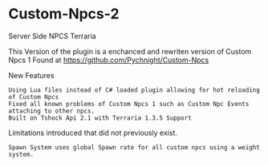 # Custom-Npcs-2
Server Side NPCS Terraria

This Version of the plugin is a enchanced and rewriten version of Custom Npcs 1 Found at
https://github.com/Pychnight/Custom-Npcs

New Features

```
Using Lua files instead of C# loaded plugin allowing for hot reloading of Custom Npcs
Fixed all known problems of Custom Npcs 1 such as Custom Npc Events attaching to other npcs.
Built on Tshock Api 2.1 with Terraria 1.3.5 Support
```

Limitations introduced that did not previously exist.

```
Spawn System uses global Spawn rate for all custom npcs using a weight system.
```
